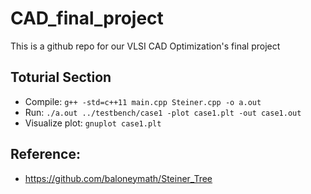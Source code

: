 # CAD_final_project

This is a github repo for our VLSI CAD Optimization's final project

## Toturial Section
- Compile:
  ` g++ -std=c++11 main.cpp Steiner.cpp -o a.out `
- Run:
  ` ./a.out ../testbench/case1 -plot case1.plt -out case1.out `
- Visualize plot:
  ` gnuplot case1.plt `
  
## Reference:
- https://github.com/baloneymath/Steiner_Tree
